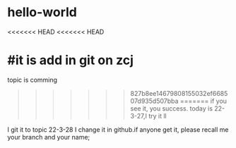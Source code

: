 # hello-world
<<<<<<< HEAD
<<<<<<< HEAD

#it is add in git on zcj
=======
topic is comming
>>>>>>> 827b8ee14679808155032ef668507d935d507bba
=======
if you see it, you success.
today is 22-3-27,I try it
>>>>>>> ll

I git it to topic 22-3-28
I change it in github.if anyone get it, please recall me your branch and your name;

